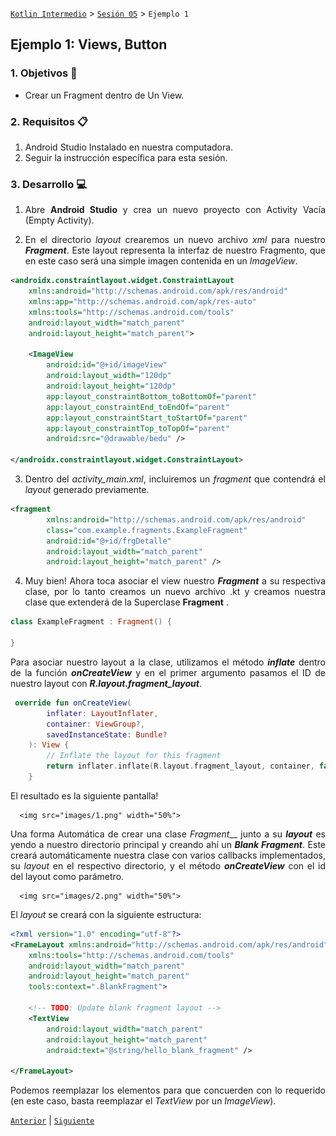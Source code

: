 [`Kotlin Intermedio`](../../Readme.md) > [`Sesión 05`](../Readme.md) > `Ejemplo 1`

## Ejemplo 1: Views, Button

<div style="text-align: justify;">

### 1. Objetivos :dart:

- Crear un Fragment dentro de Un View.

### 2. Requisitos :clipboard:

1. Android Studio Instalado en nuestra computadora.
2. Seguir la instrucción específica para esta sesión.

### 3. Desarrollo :computer:

1. Abre __Android Studio__ y crea un nuevo proyecto con Activity Vacía (Empty Activity).

2. En el directorio _layout_ crearemos un nuevo archivo _xml_ para nuestro ___Fragment___. Este layout representa la interfaz de nuestro Fragmento, que en este caso será una simple imagen contenida en un _ImageView_.

```xml
<androidx.constraintlayout.widget.ConstraintLayout
    xmlns:android="http://schemas.android.com/apk/res/android"
    xmlns:app="http://schemas.android.com/apk/res-auto"
    xmlns:tools="http://schemas.android.com/tools"
    android:layout_width="match_parent"
    android:layout_height="match_parent">

    <ImageView
        android:id="@+id/imageView"
        android:layout_width="120dp"
        android:layout_height="120dp"
        app:layout_constraintBottom_toBottomOf="parent"
        app:layout_constraintEnd_toEndOf="parent"
        app:layout_constraintStart_toStartOf="parent"
        app:layout_constraintTop_toTopOf="parent"
        android:src="@drawable/bedu" />

</androidx.constraintlayout.widget.ConstraintLayout>
```

3. Dentro del _activity_main.xml_, incluiremos un _fragment_ que contendrá el _layout_ generado previamente.

```xml 
<fragment
        xmlns:android="http://schemas.android.com/apk/res/android"
        class="com.example.fragments.ExampleFragment"
        android:id="@+id/frgDetalle"
        android:layout_width="match_parent"
        android:layout_height="match_parent" />
```

4. Muy bien! Ahora toca asociar el view nuestro ___Fragment___ a su respectiva clase, por lo tanto creamos un nuevo archivo .kt y creamos nuestra clase que extenderá de la Superclase __Fragment__ .

```kotlin
class ExampleFragment : Fragment() {
 
}
```

Para asociar nuestro layout a la clase, utilizamos el método ___inflate___ dentro de la función ___onCreateView___ y en el primer argumento pasamos el ID de nuestro layout con ___R.layout.fragment_layout___.

```kotlin
 override fun onCreateView(
        inflater: LayoutInflater,
        container: ViewGroup?,
        savedInstanceState: Bundle?
    ): View {
        // Inflate the layout for this fragment
        return inflater.inflate(R.layout.fragment_layout, container, false)
    }
```

El resultado es la siguiente pantalla!

      <img src="images/1.png" width="50%">
      
      
Una forma Automática de crear una clase _Fragment___ junto a su ___layout___ es yendo a nuestro directorio principal y creando ahí un ___Blank Fragment___. Este creará automáticamente nuestra clase con varios callbacks implementados, su _layout_ en el respectivo directorio, y el método ___onCreateView___ con el id del layout como parámetro.

      <img src="images/2.png" width="50%">

El _layout_ se creará con la siguiente estructura:

```xml
<?xml version="1.0" encoding="utf-8"?>
<FrameLayout xmlns:android="http://schemas.android.com/apk/res/android"
    xmlns:tools="http://schemas.android.com/tools"
    android:layout_width="match_parent"
    android:layout_height="match_parent"
    tools:context=".BlankFragment">

    <!-- TODO: Update blank fragment layout -->
    <TextView
        android:layout_width="match_parent"
        android:layout_height="match_parent"
        android:text="@string/hello_blank_fragment" />

</FrameLayout>
```

Podemos reemplazar los elementos para que concuerden con lo requerido (en este caso, basta reemplazar el _TextView_ por un _ImageView_).

[`Anterior`](../Readme.md#botones-y-textos) | [`Siguiente`](../Readme.md#inputs-e-imágenes)




</div>
